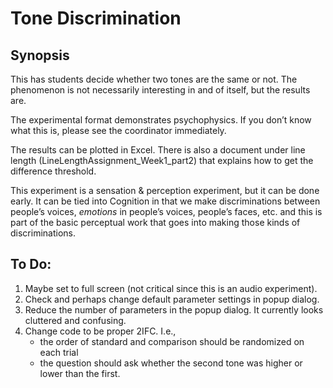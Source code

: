 # Tone Discrimination

## Synopsis

This has students decide whether two tones are the same or not. The phenomenon is not necessarily interesting in and of itself, but the results are. 

The experimental format demonstrates psychophysics. If you don’t know what this is, please see the coordinator immediately.

The results can be plotted in Excel. There is also a document under line length (LineLengthAssignment_Week1_part2) that explains how to get the difference threshold. 

This experiment is a sensation & perception experiment, but it can be done early. It can be tied into Cognition in that we make discriminations between people’s voices, _emotions_ in people’s voices, people’s faces, etc. and this is part of the basic perceptual work that goes into making those kinds of discriminations.

## To Do:
1. Maybe set to full screen (not critical since this is an audio experiment).
2. Check and perhaps change default parameter settings in popup dialog.
3. Reduce the number of parameters in the popup dialog. It currently looks
cluttered and confusing.
4. Change code to be proper 2IFC. I.e.,
    - the order of standard and comparison should be randomized on each trial
    - the question should ask whether the second tone was higher or lower than
    the first.